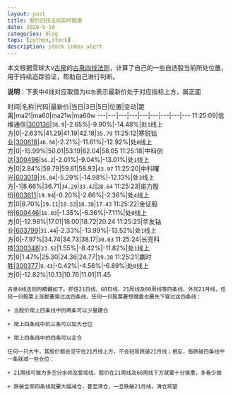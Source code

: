 ```yaml
---
layout: post
title: 股价四线法则实时数据
date: 2020-5-10
categories: blog
tags: [python,stock]
description: stock index alert
---
```



本文根据雪球大v[古泉](https://xueqiu.com/u/7148646888)的[古泉四线法则](https://xueqiu.com/7148646888/130498192)，计算了自己的一些自选股当前所处位置，用于持续追踪验证，帮助自己进行判断。

**说明**：下表中4线对应取值为`红色`表示最新价处于对应指标上方，属正面

时间|名称|代码|最新价|当日|3日|5日|位置|变动|距离|ma21|ma60|ma21w|ma60w
---|---|---|---|---|---|---|---|---
11:25:09|信维通信|[300136](https://xueqiu.com/S/SZ300136)|`38.9`|-2.65%|-9.90%|-14.48%|处`1`线上方|0|-2.63%|41.29|41.19|42.18|`35.79`
11:25:12|寒锐钴业|[300618](https://xueqiu.com/S/SZ300618)|`46.56`|-2.21%|-11.61%|-12.92%|处`0`线上方|0|-15.99%|50.01|53.19|62.04|58.05
11:25:18|中科创达|[300496](https://xueqiu.com/S/SZ300496)|`56.2`|-2.01%|-9.04%|-13.01%|处`1`线上方|0|2.84%|59.79|59.61|58.93|`43.97`
11:25:20|中科曙光|[603019](https://xueqiu.com/S/SH603019)|`35.84`|-5.29%|-14.98%|-12.13%|处`3`线上方|-1|8.66%|36.71|`34.29`|`33.42`|`28.64`
11:25:23|诺力股份|[603611](https://xueqiu.com/S/SH603611)|`19.94`|-0.20%|-2.66%|-2.36%|处`4`线上方|0|8.70%|`19.11`|`18.53`|`18.38`|`17.43`
11:25:22|金证股份|[600446](https://xueqiu.com/S/SH600446)|`16.03`|-1.35%|-6.36%|-7.11%|处`0`线上方|0|-12.98%|17.01|18.00|18.72|20.24
11:25:25|华友钴业|[603799](https://xueqiu.com/S/SH603799)|`31.44`|-2.33%|-13.99%|-13.52%|处`1`线上方|0|-7.97%|34.74|34.73|38.17|`30.03`
11:25:24|长亮科技|[300348](https://xueqiu.com/S/SZ300348)|`23.52`|1.55%|-8.42%|-11.82%|处`1`线上方|0|1.47%|25.30|24.36|24.77|`19.38`
11:25:21|赢时胜|[300377](https://xueqiu.com/S/SZ300377)|`9.43`|-0.42%|-4.56%|-6.89%|处`0`线上方|0|-12.82%|10.13|10.76|11.01|11.45

```
古泉4线法则的精髓如下。抓住21日线、60日线、21周线及60周线等四条线，外加21月线，任何一只股票上涨都要穿过这四条线，任何一只股票要想爆雷也要先下穿过这四条线：

+ 当股价爬上四条线中的两条可以少量建仓

+ 爬上四条线中的三条可以加大仓位

+ 爬上四条线中的四条可以全仓

任何一只大牛，其股价都会坚守在21月线上方，不会轻易跌破21月线；相反，每跌破四条线中一条就减一些仓位：

+ 21周线可做为多空分水岭及警戒线，股价在21周线及60周线下方就要十分慎重，多看少做

+ 跌破全部四条线就要大幅减仓，甚至清仓，一旦跌破21月线，清仓观望
```